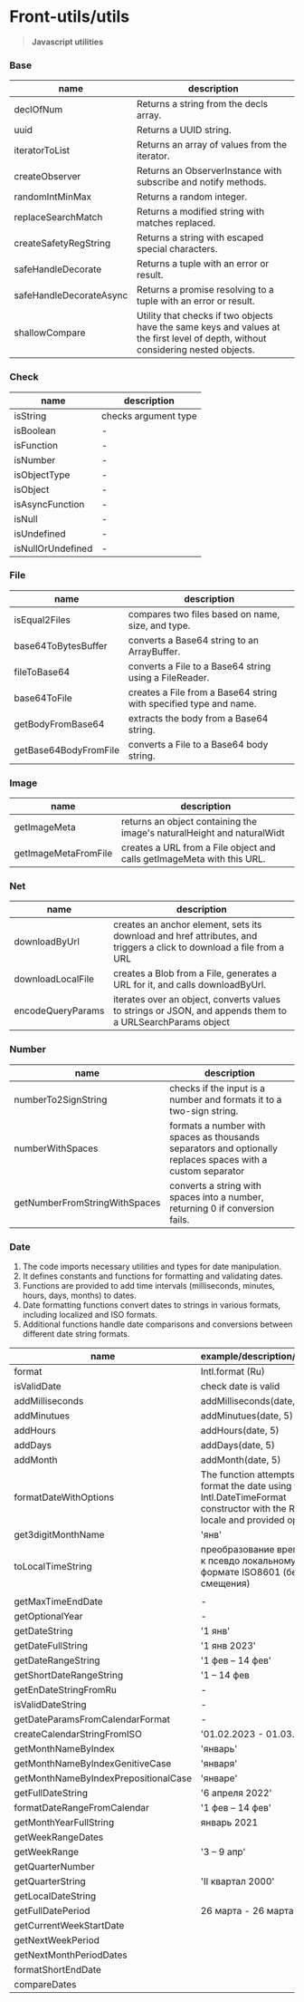 # Front-utils/utils

> **Javascript utilities**

### Base


| name                    | description                                                                                                                       |
| ----------------------- | --------------------------------------------------------------------------------------------------------------------------------- |
| declOfNum               | Returns a string from the decls array.                                                                                            |
| uuid                    | Returns a UUID string.                                                                                                            |
| iteratorToList          | Returns an array of values from the iterator.                                                                                     |
| createObserver          | Returns an ObserverInstance with subscribe and notify methods.                                                                    |
| randomIntMinMax         | Returns a random integer.                                                                                                         |
| replaceSearchMatch      | Returns a modified string with matches replaced.                                                                                  |
| createSafetyRegString   | Returns a string with escaped special characters.                                                                                 |
| safeHandleDecorate      | Returns a tuple with an error or result.                                                                                          |
| safeHandleDecorateAsync | Returns a promise resolving to a tuple with an error or result.                                                                   |
| shallowCompare          | Utility that checks if two objects have the same keys and values at the first level of depth, without considering nested objects. |

### Check


| name              | description          |
| ----------------- | -------------------- |
| isString          | checks argument type |
| isBoolean         | -                    |
| isFunction        | -                    |
| isNumber          | -                    |
| isObjectType      | -                    |
| isObject          | -                    |
| isAsyncFunction   | -                    |
| isNull            | -                    |
| isUndefined       | -                    |
| isNullOrUndefined | -                    |

### File


| name                  | description                                                       |
| --------------------- | ----------------------------------------------------------------- |
| isEqual2Files         | compares two files based on name, size, and type.                 |
| base64ToBytesBuffer   | converts a Base64 string to an ArrayBuffer.                       |
| fileToBase64          | converts a File to a Base64 string using a FileReader.            |
| base64ToFile          | creates a File from a Base64 string with specified type and name. |
| getBodyFromBase64     | extracts the body from a Base64 string.                           |
| getBase64BodyFromFile | converts a File to a Base64 body string.                          |

### Image


| name                 | description                                                            |
| -------------------- | ---------------------------------------------------------------------- |
| getImageMeta         | returns an object containing the image's naturalHeight and naturalWidt |
| getImageMetaFromFile | creates a URL from a File object and calls getImageMeta with this URL. |

### Net


| name              | description                                                                                                          |
| ----------------- | -------------------------------------------------------------------------------------------------------------------- |
| downloadByUrl     | creates an anchor element, sets its download and href attributes, and triggers a click to download a file from a URL |
| downloadLocalFile | creates a Blob from a File, generates a URL for it, and calls downloadByUrl.                                         |
| encodeQueryParams | iterates over an object, converts values to strings or JSON, and appends them to a URLSearchParams object            |

### Number


| name                          | description                                                                                                 |
| ----------------------------- | ----------------------------------------------------------------------------------------------------------- |
| numberTo2SignString           | checks if the input is a number and formats it to a two-sign string.                                        |
| numberWithSpaces              | formats a number with spaces as thousands separators and optionally replaces spaces with a custom separator |
| getNumberFromStringWithSpaces | converts a string with spaces into a number, returning 0 if conversion fails.                               |

### Date

1. The code imports necessary utilities and types for date manipulation.
2. It defines constants and functions for formatting and validating dates.
3. Functions are provided to add time intervals (milliseconds, minutes, hours, days, months) to dates.
4. Date formatting functions convert dates to strings in various formats, including localized and ISO formats.
5. Additional functions handle date comparisons and conversions between different date string formats.


| name                                 | example/description/return                                                                                                       |
| ------------------------------------ | -------------------------------------------------------------------------------------------------------------------------------- |
| format                               | Intl.format (Ru)                                                                                                                 |
| isValidDate                          | check date is valid                                                                                                              |
| addMilliseconds                      | addMilliseconds(date, 5)                                                                                                         |
| addMinutues                          | addMinutues(date, 5)                                                                                                             |
| addHours                             | addHours(date, 5)                                                                                                                |
| addDays                              | addDays(date, 5)                                                                                                                 |
| addMonth                             | addMonth(date, 5)                                                                                                                |
| formatDateWithOptions                | The function attempts to format the date using the Intl.DateTimeFormat constructor with the Russian locale and provided options. |
| get3digitMonthName                   | 'янв'                                                                                                                            |
| toLocalTimeString                    | преобразование времени к псевдо локальному,  в формате ISO8601 (без смещения)                                                    |
|                                      |
| getMaxTimeEndDate                    | -                                                                                                                                |
| getOptionalYear                      | -                                                                                                                                |
| getDateString                        | '1 янв'                                                                                                                          |
| getDateFullString                    | '1 янв 2023'                                                                                                                     |
| getDateRangeString                   | '1 фев – 14 фев'                                                                                                                 |
| getShortDateRangeString              | '1 – 14 фев                                                                                                                      |
| getEnDateStringFromRu                | -                                                                                                                                |
| isValidDateString                    | -                                                                                                                                |
| getDateParamsFromCalendarFormat      | -                                                                                                                                |
| createCalendarStringFromISO          | '01.02.2023 - 01.03.2023'                                                                                                        |
| getMonthNameByIndex                  | 'январь'                                                                                                                         |
| getMonthNameByIndexGenitiveCase      | 'января'                                                                                                                         |
| getMonthNameByIndexPrepositionalCase | 'январе'                                                                                                                         |
| getFullDateString                    | '6 апреля 2022'                                                                                                                  |
| formatDateRangeFromCalendar          | '1 фев – 14 фев'                                                                                                                 |
| getMonthYearFullString               | январь 2021                                                                                                                      |
| getWeekRangeDates                    |                                                                                                                                  |
| getWeekRange                         | '3 – 9 апр'                                                                                                                      |
| getQuarterNumber                     |                                                                                                                                  |
| getQuarterString                     | 'II квартал 2000'                                                                                                                |
| getLocalDateString                   |                                                                                                                                  |
| getFullDatePeriod                    | 26 марта - 26 марта                                                                                                              |
| getCurrentWeekStartDate              |                                                                                                                                  |
| getNextWeekPeriod                    |                                                                                                                                  |
| getNextMonthPeriodDates              |                                                                                                                                  |
| formatShortEndDate                   |                                                                                                                                  |
| compareDates                         |                                                                                                                                  |
